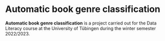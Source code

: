 # Automatic book genre classification

**Automatic book genre classification** is a project carried out for the Data Literacy course at the University of Tübingen during the winter semester 2022/2023.
